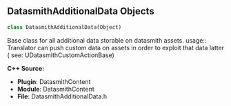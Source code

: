 ## DatasmithAdditionalData Objects

```python
class DatasmithAdditionalData(Object)
```

Base class for all additional data storable on datasmith assets.
usage:: Translator can push custom data on assets in order to exploit that data latter (
see: UDatasmithCustomActionBase)

**C++ Source:**

- **Plugin**: DatasmithContent
- **Module**: DatasmithContent
- **File**: DatasmithAdditionalData.h

<a id="unreal.DatasmithScene"></a>